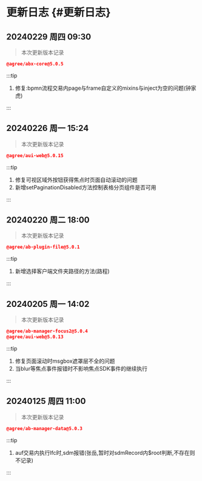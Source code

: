 # 更新日志 {#更新日志}

## 20240229 周四 09:30 <Badge type="info" text="解朝峥" />

> 本次更新版本记录

```json
@agree/abx-core@5.0.5
```

:::tip <Badge type="tip" text="前端平台(上海银行)" />

1. 修复:bpmn流程交易内page与frame自定义的mixins与inject为空的问题(钟家虎)

:::

## 20240226 周一 15:24 <Badge type="info" text="夏海峰" />

> 本次更新版本记录

```json
@agree/aui-web@5.0.15
```

:::tip <Badge type="tip" text="前端平台(上海银行)" />

1. 修复可视区域外按钮获得焦点时页面自动滚动的问题
2. 新增setPaginationDisabled方法控制表格分页组件是否可用

:::

## 20240220 周二 18:00 <Badge type="info" text="解朝峥" />

> 本次更新版本记录

```json
@agree/ab-plugin-file@5.0.1
```

:::tip <Badge type="tip" text="前端平台(上海银行)" />

1. 新增选择客户端文件夹路径的方法(路程)

:::

## 20240205 周一 14:02 <Badge type="info" text="夏海峰" />

> 本次更新版本记录

```json
@agree/ab-manager-focus2@5.0.4
@agree/aui-web@5.0.13
```

:::tip <Badge type="tip" text="前端平台(上海银行)" />

1. 修复页面滚动时msgbox遮罩层不全的问题
2. 当blur等焦点事件报错时不影响焦点SDK事件的继续执行

:::

## 20240125 周四 11:00 <Badge type="info" text="解朝峥" />

> 本次更新版本记录

```json
@agree/ab-manager-data@5.0.3
```

:::tip <Badge type="tip" text="前端平台(上海银行)" />

1. auf交易内执行lfc时,sdm报错(张岳,暂时对sdmRecord内$root判断,不存在则不记录)

:::